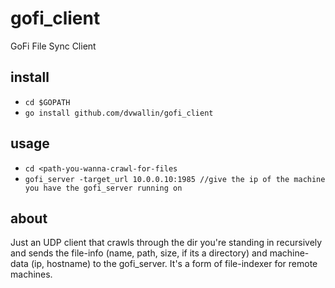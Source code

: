 # gofi_client
GoFi File Sync Client

## install
* `cd $GOPATH`
* `go install github.com/dvwallin/gofi_client`

## usage
* `cd <path-you-wanna-crawl-for-files`
* `gofi_server -target_url 10.0.0.10:1985 //give the ip of the machine you have the gofi_server running on`

## about
Just an UDP client that crawls through the dir you're standing in recursively and sends the file-info (name, path, size, if its a directory) and machine-data (ip, hostname) to the gofi_server.
It's a form of file-indexer for remote machines.
